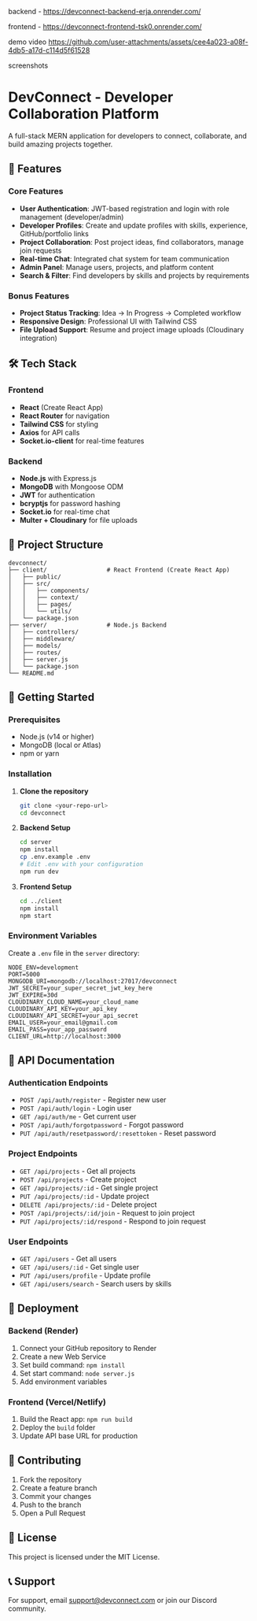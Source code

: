 backend - https://devconnect-backend-erja.onrender.com/

frontend - https://devconnect-frontend-tsk0.onrender.com/

 demo video 
 https://github.com/user-attachments/assets/cee4a023-a08f-4db5-a17d-c114d5f61528

 screenshots 
 
 

# DevConnect - Developer Collaboration Platform

A full-stack MERN application for developers to connect, collaborate, and build amazing projects together.

## 🚀 Features

### Core Features
- **User Authentication**: JWT-based registration and login with role management (developer/admin)
- **Developer Profiles**: Create and update profiles with skills, experience, GitHub/portfolio links
- **Project Collaboration**: Post project ideas, find collaborators, manage join requests
- **Real-time Chat**: Integrated chat system for team communication
- **Admin Panel**: Manage users, projects, and platform content
- **Search & Filter**: Find developers by skills and projects by requirements

### Bonus Features
- **Project Status Tracking**: Idea → In Progress → Completed workflow
- **Responsive Design**: Professional UI with Tailwind CSS
- **File Upload Support**: Resume and project image uploads (Cloudinary integration)

## 🛠 Tech Stack

### Frontend
- **React** (Create React App)
- **React Router** for navigation
- **Tailwind CSS** for styling
- **Axios** for API calls
- **Socket.io-client** for real-time features

### Backend
- **Node.js** with Express.js
- **MongoDB** with Mongoose ODM
- **JWT** for authentication
- **bcryptjs** for password hashing
- **Socket.io** for real-time chat
- **Multer + Cloudinary** for file uploads

## 📁 Project Structure

```
devconnect/
├── client/                 # React Frontend (Create React App)
│   ├── public/
│   ├── src/
│   │   ├── components/
│   │   ├── context/
│   │   ├── pages/
│   │   └── utils/
│   └── package.json
├── server/                 # Node.js Backend
│   ├── controllers/
│   ├── middleware/
│   ├── models/
│   ├── routes/
│   ├── server.js
│   └── package.json
└── README.md
```

## 🚀 Getting Started

### Prerequisites
- Node.js (v14 or higher)
- MongoDB (local or Atlas)
- npm or yarn

### Installation

1. **Clone the repository**
   ```bash
   git clone <your-repo-url>
   cd devconnect
   ```

2. **Backend Setup**
   ```bash
   cd server
   npm install
   cp .env.example .env
   # Edit .env with your configuration
   npm run dev
   ```

3. **Frontend Setup**
   ```bash
   cd ../client
   npm install
   npm start
   ```

### Environment Variables

Create a `.env` file in the `server` directory:

```env
NODE_ENV=development
PORT=5000
MONGODB_URI=mongodb://localhost:27017/devconnect
JWT_SECRET=your_super_secret_jwt_key_here
JWT_EXPIRE=30d
CLOUDINARY_CLOUD_NAME=your_cloud_name
CLOUDINARY_API_KEY=your_api_key
CLOUDINARY_API_SECRET=your_api_secret
EMAIL_USER=your_email@gmail.com
EMAIL_PASS=your_app_password
CLIENT_URL=http://localhost:3000
```

## 🔧 API Documentation

### Authentication Endpoints
- `POST /api/auth/register` - Register new user
- `POST /api/auth/login` - Login user
- `GET /api/auth/me` - Get current user
- `POST /api/auth/forgotpassword` - Forgot password
- `PUT /api/auth/resetpassword/:resettoken` - Reset password

### Project Endpoints
- `GET /api/projects` - Get all projects
- `POST /api/projects` - Create project
- `GET /api/projects/:id` - Get single project
- `PUT /api/projects/:id` - Update project
- `DELETE /api/projects/:id` - Delete project
- `POST /api/projects/:id/join` - Request to join project
- `PUT /api/projects/:id/respond` - Respond to join request

### User Endpoints
- `GET /api/users` - Get all users
- `GET /api/users/:id` - Get single user
- `PUT /api/users/profile` - Update profile
- `GET /api/users/search` - Search users by skills

## 🚀 Deployment

### Backend (Render)
1. Connect your GitHub repository to Render
2. Create a new Web Service
3. Set build command: `npm install`
4. Set start command: `node server.js`
5. Add environment variables

### Frontend (Vercel/Netlify)
1. Build the React app: `npm run build`
2. Deploy the `build` folder
3. Update API base URL for production

## 🤝 Contributing

1. Fork the repository
2. Create a feature branch
3. Commit your changes
4. Push to the branch
5. Open a Pull Request

## 📄 License

This project is licensed under the MIT License.

## 📞 Support

For support, email support@devconnect.com or join our Discord community.
